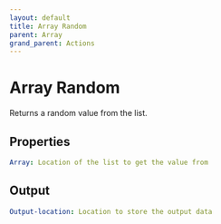 ```yaml
---
layout: default
title: Array Random
parent: Array
grand_parent: Actions
---
```

# Array Random
Returns a random value from the list.

## Properties
```yaml
Array: Location of the list to get the value from
```

## Output
```yaml
Output-location: Location to store the output data
```

